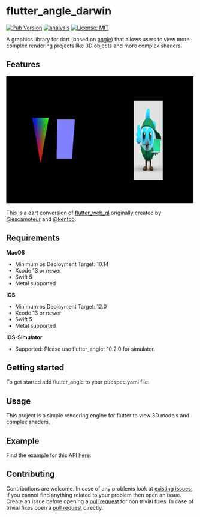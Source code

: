# flutter_angle_darwin

[![Pub Version](https://img.shields.io/pub/v/flutter_angle_darwin)](https://pub.dev/packages/flutter_angle_darwin)
[![analysis](https://github.com/Knightro63/flutter_angle/actions/workflows/flutter.yml/badge.svg)](https://github.com/Knightro63//flutter_angle/actions/)
[![License: MIT](https://img.shields.io/badge/license-MIT-purple.svg)](https://opensource.org/licenses/MIT)

A graphics library for dart (based on [angle](https://github.com/google/angle)) that allows users to view more complex rendering projects like 3D objects and more complex shaders. 

## Features

<picture>
  <img alt="Gif of angle working." src="https://github.com/Knightro63/flutter_angle/blob/main/assets/example.gif?raw=true">
</picture>

This is a dart conversion of [flutter_web_gl](https://github.com/FlutterGL/flutter_web_gl/tree/master) originally created by [@escamoteur](https://github.com/escamoteur) and [@kentcb](https://github.com/kentcb).

## Requirements

**MacOS**
 - Minimum os Deployment Target: 10.14
 - Xcode 13 or newer
 - Swift 5
 - Metal supported

**iOS**
 - Minimum os Deployment Target: 12.0
 - Xcode 13 or newer
 - Swift 5
 - Metal supported

**iOS-Simulator**
 - Supported: Please use flutter_angle: ^0.2.0 for simulator.

## Getting started

To get started add flutter_angle to your pubspec.yaml file.

## Usage

This project is a simple rendering engine for flutter to view 3D models and complex shaders.

## Example

Find the example for this API [here](https://github.com/Knightro63/flutter_angle/tree/main/example/).

## Contributing

Contributions are welcome.
In case of any problems look at [existing issues](https://github.com/Knightro63/flutter_angle/issues), if you cannot find anything related to your problem then open an issue.
Create an issue before opening a [pull request](https://github.com/Knightro63/flutter_angle/pulls) for non trivial fixes.
In case of trivial fixes open a [pull request](https://github.com/Knightro63/flutter_angle/pulls) directly.
